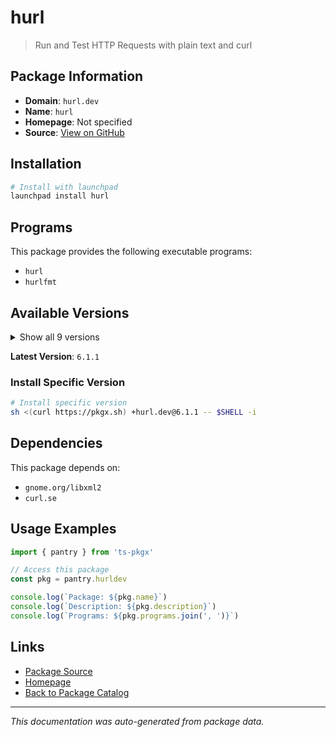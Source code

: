 # hurl

> Run and Test HTTP Requests with plain text and curl

## Package Information

- **Domain**: `hurl.dev`
- **Name**: `hurl`
- **Homepage**: Not specified
- **Source**: [View on GitHub](https://github.com/pkgxdev/pantry/tree/main/projects/hurl.dev/package.yml)

## Installation

```bash
# Install with launchpad
launchpad install hurl
```

## Programs

This package provides the following executable programs:

- `hurl`
- `hurlfmt`

## Available Versions

<details>
<summary>Show all 9 versions</summary>

- `6.1.1`, `6.1.0`, `6.0.0`, `5.0.1`, `5.0.0`
- `4.3.0`, `4.2.0`, `4.1.0`, `4.0.0`

</details>

**Latest Version**: `6.1.1`

### Install Specific Version

```bash
# Install specific version
sh <(curl https://pkgx.sh) +hurl.dev@6.1.1 -- $SHELL -i
```

## Dependencies

This package depends on:

- `gnome.org/libxml2`
- `curl.se`

## Usage Examples

```typescript
import { pantry } from 'ts-pkgx'

// Access this package
const pkg = pantry.hurldev

console.log(`Package: ${pkg.name}`)
console.log(`Description: ${pkg.description}`)
console.log(`Programs: ${pkg.programs.join(', ')}`)
```

## Links

- [Package Source](https://github.com/pkgxdev/pantry/tree/main/projects/hurl.dev/package.yml)
- [Homepage](#)
- [Back to Package Catalog](../package-catalog.md)

---

*This documentation was auto-generated from package data.*
